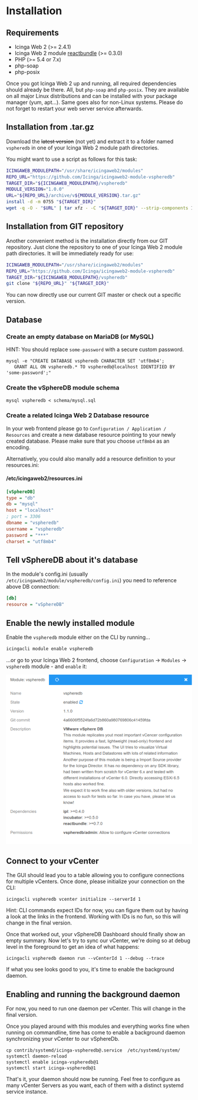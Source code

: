 <a id="Installation"></a>Installation
=====================================

Requirements
------------

* Icinga Web 2 (&gt;= 2.4.1)
* Icinga Web 2 module [reactbundle](https://github.com/Icinga/icingaweb2-module-reactbundle) (>= 0.3.0)
* PHP (&gt;= 5.4 or 7.x)
* php-soap
* php-posix

Once you got Icinga Web 2 up and running, all required dependencies should
already be there. All, but `php-soap` and `php-posix`. They are available on
all major Linux distributions and can be installed with your package manager
(yum, apt...). Same goes also for non-Linux systems. Please do not forget to
restart your web server service afterwards.

Installation from .tar.gz
-------------------------

Download the ~~latest version~~ (not yet) and extract it to a folder named
`vspheredb` in one of your Icinga Web 2 module path directories.

You might want to use a script as follows for this task:
```sh
ICINGAWEB_MODULEPATH="/usr/share/icingaweb2/modules"
REPO_URL="https://github.com/Icinga/icingaweb2-module-vspheredb"
TARGET_DIR="${ICINGAWEB_MODULEPATH}/vspheredb"
MODULE_VERSION="1.0.0"
URL="${REPO_URL}/archive/v${MODULE_VERSION}.tar.gz"
install -d -m 0755 "${TARGET_DIR}"
wget -q -O - "$URL" | tar xfz - -C "${TARGET_DIR}" --strip-components 1
```

Installation from GIT repository
--------------------------------

Another convenient method is the installation directly from our GIT repository.
Just clone the repository to one of your Icinga Web 2 module path directories.
It will be immediately ready for use:

```sh
ICINGAWEB_MODULEPATH="/usr/share/icingaweb2/modules"
REPO_URL="https://github.com/Icinga/icingaweb2-module-vspheredb"
TARGET_DIR="${ICINGAWEB_MODULEPATH}/vspheredb"
git clone "${REPO_URL}" "${TARGET_DIR}"
```

You can now directly use our current GIT master or check out a specific version.

Database
--------

### Create an empty database on MariaDB (or MySQL)

HINT: You should replace `some-password` with a secure custom password.

    mysql -e "CREATE DATABASE vspheredb CHARACTER SET 'utf8mb4';
       GRANT ALL ON vspheredb.* TO vspheredb@localhost IDENTIFIED BY 'some-password';"

### Create the vSphereDB module schema

    mysql vspheredb < schema/mysql.sql

### Create a related Icinga Web 2 Database resource

In your web frontend please go to `Configuration / Application / Resources`
and create a new database resource pointing to your newly created database.
Please make sure that you choose `utf8mb4` as an encoding.

Alternatively, you could also manally add a resource definition to your
resources.ini:

#### /etc/icingaweb2/resources.ini

```ini
[vSphereDB]
type = "db"
db = "mysql"
host = "localhost"
; port = 3306
dbname = "vspheredb"
username = "vspheredb"
password = "***"
charset = "utf8mb4"
```

Tell vSphereDB about it's database
----------------------------------

In the module's config.ini (usually `/etc/icingaweb2/module/vspheredb/config.ini`)
you need to reference above DB connection:

```ini
[db]
resource = "vSphereDB"
```

Enable the newly installed module
---------------------------------

Enable the `vspheredb` module either on the CLI by running...

```sh
icingacli module enable vspheredb
```

...or go to your Icinga Web 2 frontend, choose `Configuration` -&gt; `Modules`
-&gt; `vspheredb` module - and `enable` it:

![Enable the vSphere module](screenshot/01_installation/001_enable-module.png)


Connect to your vCenter
-----------------------

The GUI should lead you to a table allowing you to configure connections for
multiple vCenters. Once done, please initialize your connection on the CLI:

    icingacli vspheredb vcenter initialize --serverId 1

Hint: CLI commands expect IDs for now, you can figure them out by having a
look at the links in the frontend. Working with IDs is no fun, so this will
change in the final version.

Once that worked out, your vSphereDB Dashboard should finally show an empty
summary. Now  let's try to sync our vCenter, we're doing so at debug level in
the foreground to get an idea of what happens:

    icingacli vspheredb daemon run --vCenterId 1 --debug --trace

If what you see looks good to you, it's time to enable the background daemon.

Enabling and running the background daemon
------------------------------------------

For now, you need to run one daemon per vCenter. This will change in the final
version.

Once you played around with this modules and everything works fine when running
on commandline, time has come to enable a background daemon synchronizing your
vCenter to our vSphereDb.

    cp contrib/systemd/icinga-vspheredb@.service  /etc/systemd/system/
    systemctl daemon-reload
    systemctl enable icinga-vspheredb@1
    systemctl start icinga-vspheredb@1

That's it, your daemon should now be running. Feel free to configure as many
vCenter Servers as you want, each of them with a distinct systemd service
instance.
